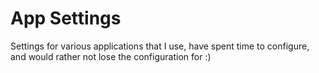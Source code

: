 # App Settings
Settings for various applications that I use, have spent time to configure, and would rather not lose the configuration for :) 
